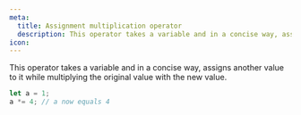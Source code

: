 ```yaml
---
meta:
  title: Assignment multiplication operator
  description: This operator takes a variable and in a concise way, assigns another value to it while multiplying the original value with the new value.
icon:
---
```


This operator takes a variable and in a concise way, assigns another
value to it while multiplying the original value with the new value.

```javascript
let a = 1;
a *= 4; // a now equals 4
```
